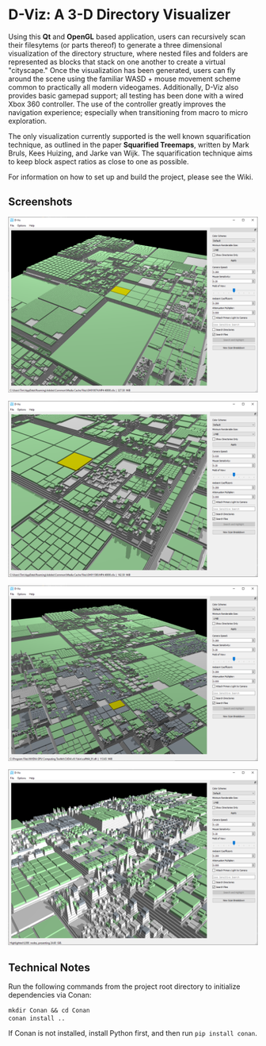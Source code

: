 # D-Viz: A 3-D Directory Visualizer

Using this **Qt** and **OpenGL** based application, users can recursively scan their filesytems (or parts thereof) to generate a three dimensional visualization of the directory structure, where nested files and folders are represented as blocks that stack on one another to create a virtual "cityscape." Once the visualization has been generated, users can fly around the scene using the familiar WASD + mouse movement scheme common to practically all modern videogames. Additionally, D-Viz also provides basic gamepad support; all testing has been done with a wired Xbox 360 controller. The use of the controller greatly improves the navigation experience; especially when transitioning from macro to micro exploration.

The only visualization currently supported is the well known squarification technique, as outlined in the paper **Squarified Treemaps**, written by Mark Bruls, Kees Huizing, and Jarke van Wijk. The squarification technique aims to keep block aspect ratios as close to one as possible.

For information on how to set up and build the project, please see the Wiki.

## Screenshots

![Example 1](https://github.com/TimSevereijns/D-Viz/blob/master/Screenshots/2020/D-Viz-1.png)

![Example 2](https://github.com/TimSevereijns/D-Viz/blob/master/Screenshots/2020/D-Viz-2.png)

![Example 3](https://github.com/TimSevereijns/D-Viz/blob/master/Screenshots/2020/D-Viz-3.png)

![Example 4](https://github.com/TimSevereijns/D-Viz/blob/master/Screenshots/2020/D-Viz-4.png)

## Technical Notes

Run the following commands from the project root directory to initialize dependencies via Conan:

```
mkdir Conan && cd Conan
conan install ..
```

If Conan is not installed, install Python first, and then run `pip install conan`.
